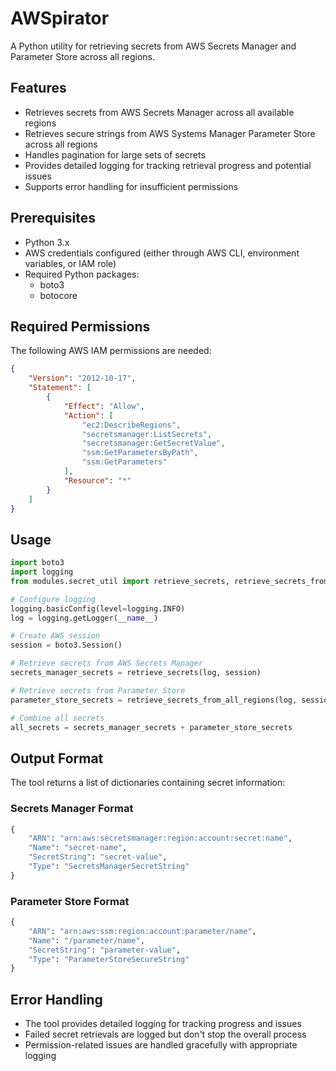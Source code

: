 # AWSpirator

A Python utility for retrieving secrets from AWS Secrets Manager and Parameter Store across all regions.

## Features

- Retrieves secrets from AWS Secrets Manager across all available regions
- Retrieves secure strings from AWS Systems Manager Parameter Store across all regions
- Handles pagination for large sets of secrets
- Provides detailed logging for tracking retrieval progress and potential issues
- Supports error handling for insufficient permissions

## Prerequisites

- Python 3.x
- AWS credentials configured (either through AWS CLI, environment variables, or IAM role)
- Required Python packages:
  - boto3
  - botocore

## Required Permissions

The following AWS IAM permissions are needed:

```json
{
    "Version": "2012-10-17",
    "Statement": [
        {
            "Effect": "Allow",
            "Action": [
                "ec2:DescribeRegions",
                "secretsmanager:ListSecrets",
                "secretsmanager:GetSecretValue",
                "ssm:GetParametersByPath",
                "ssm:GetParameters"
            ],
            "Resource": "*"
        }
    ]
}
```

## Usage

```python
import boto3
import logging
from modules.secret_util import retrieve_secrets, retrieve_secrets_from_all_regions

# Configure logging
logging.basicConfig(level=logging.INFO)
log = logging.getLogger(__name__)

# Create AWS session
session = boto3.Session()

# Retrieve secrets from AWS Secrets Manager
secrets_manager_secrets = retrieve_secrets(log, session)

# Retrieve secrets from Parameter Store
parameter_store_secrets = retrieve_secrets_from_all_regions(log, session)

# Combine all secrets
all_secrets = secrets_manager_secrets + parameter_store_secrets
```

## Output Format

The tool returns a list of dictionaries containing secret information:

### Secrets Manager Format
```python
{
    "ARN": "arn:aws:secretsmanager:region:account:secret:name",
    "Name": "secret-name",
    "SecretString": "secret-value",
    "Type": "SecretsManagerSecretString"
}
```

### Parameter Store Format
```python
{
    "ARN": "arn:aws:ssm:region:account:parameter/name",
    "Name": "/parameter/name",
    "SecretString": "parameter-value",
    "Type": "ParameterStoreSecureString"
}
```

## Error Handling

- The tool provides detailed logging for tracking progress and issues
- Failed secret retrievals are logged but don't stop the overall process
- Permission-related issues are handled gracefully with appropriate logging
